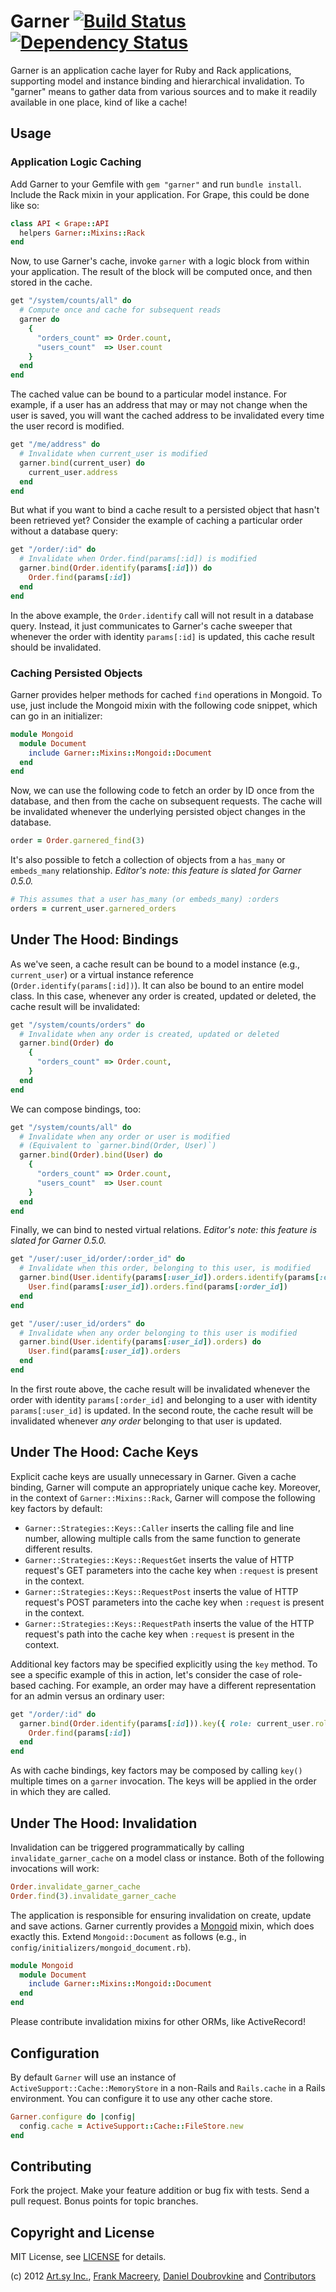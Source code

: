 Garner [![Build Status](https://secure.travis-ci.org/artsy/garner.png)](http://travis-ci.org/artsy/garner) [![Dependency Status](https://gemnasium.com/artsy/garner.png)](https://gemnasium.com/artsy/garner)
======

Garner is an application cache layer for Ruby and Rack applications, supporting model and instance binding and hierarchical invalidation. To "garner" means to gather data from various sources and to make it readily available in one place, kind of like a cache!

Usage
-----

### Application Logic Caching

Add Garner to your Gemfile with `gem "garner"` and run `bundle install`. Include the Rack mixin in your application. For Grape, this could be done like so:

```ruby
class API < Grape::API
  helpers Garner::Mixins::Rack
end
```

Now, to use Garner's cache, invoke `garner` with a logic block from within your application. The result of the block will be computed once, and then stored in the cache.

``` ruby
get "/system/counts/all" do
  # Compute once and cache for subsequent reads
  garner do
    {
      "orders_count" => Order.count,
      "users_count"  => User.count
    }
  end
end
```

The cached value can be bound to a particular model instance. For example, if a user has an address that may or may not change when the user is saved, you will want the cached address to be invalidated every time the user record is modified.

``` ruby
get "/me/address" do
  # Invalidate when current_user is modified
  garner.bind(current_user) do
    current_user.address
  end
end
```

But what if you want to bind a cache result to a persisted object that hasn't been retrieved yet? Consider the example of caching a particular order without a database query:

```ruby
get "/order/:id" do
  # Invalidate when Order.find(params[:id]) is modified
  garner.bind(Order.identify(params[:id])) do
    Order.find(params[:id])
  end
end
```

In the above example, the `Order.identify` call will not result in a database query. Instead, it just communicates to Garner's cache sweeper that whenever the order with identity `params[:id]` is updated, this cache result should be invalidated.

### Caching Persisted Objects

Garner provides helper methods for cached `find` operations in Mongoid. To use, just include the Mongoid mixin with the following code snippet, which can go in an initializer:

``` ruby
module Mongoid
  module Document
    include Garner::Mixins::Mongoid::Document
  end
end
```

Now, we can use the following code to fetch an order by ID once from the database, and then from the cache on subsequent requests. The cache will be invalidated whenever the underlying persisted object changes in the database.

```ruby
order = Order.garnered_find(3)
```

It's also possible to fetch a collection of objects from a `has_many` or `embeds_many` relationship. *Editor's note: this feature is slated for Garner 0.5.0.*

```ruby
# This assumes that a user has_many (or embeds_many) :orders
orders = current_user.garnered_orders
```


Under The Hood: Bindings
------------------------

As we've seen, a cache result can be bound to a model instance (e.g., `current_user`) or a virtual instance reference (`Order.identify(params[:id])`). It can also be bound to an entire model class. In this case, whenever any order is created, updated or deleted, the cache result will be invalidated:

```ruby
get "/system/counts/orders" do
  # Invalidate when any order is created, updated or deleted
  garner.bind(Order) do
    {
      "orders_count" => Order.count,
    }
  end
end
```

We can compose bindings, too:

```ruby
get "/system/counts/all" do
  # Invalidate when any order or user is modified
  # (Equivalent to `garner.bind(Order, User)`)
  garner.bind(Order).bind(User) do
    {
      "orders_count" => Order.count,
      "users_count"  => User.count
    }
  end
end
```

Finally, we can bind to nested virtual relations. *Editor's note: this feature is slated for Garner 0.5.0.*

```ruby
get "/user/:user_id/order/:order_id" do
  # Invalidate when this order, belonging to this user, is modified
  garner.bind(User.identify(params[:user_id]).orders.identify(params[:order_id])) do
    User.find(params[:user_id]).orders.find(params[:order_id])
  end
end

get "/user/:user_id/orders" do
  # Invalidate when any order belonging to this user is modified
  garner.bind(User.identify(params[:user_id]).orders) do
    User.find(params[:user_id]).orders
  end
end
```

In the first route above, the cache result will be invalidated whenever the order with identity `params[:order_id]` and belonging to a user with identity `params[:user_id]` is updated. In the second route, the cache result will be invalidated whenever *any order* belonging to that user is updated.


Under The Hood: Cache Keys
--------------------------

Explicit cache keys are usually unnecessary in Garner. Given a cache binding, Garner will compute an appropriately unique cache key. Moreover, in the context of `Garner::Mixins::Rack`, Garner will compose the following key factors by default:

* `Garner::Strategies::Keys::Caller` inserts the calling file and line number, allowing multiple calls from the same function to generate different results.
* `Garner::Strategies::Keys::RequestGet` inserts the value of HTTP request's GET parameters into the cache key when `:request` is present in the context.
* `Garner::Strategies::Keys::RequestPost` inserts the value of HTTP request's POST parameters into the cache key when `:request` is present in the context.
* `Garner::Strategies::Keys::RequestPath` inserts the value of the HTTP request's path into the cache key when `:request` is present in the context.

Additional key factors may be specified explicitly using the `key` method. To see a specific example of this in action, let's consider the case of role-based caching. For example, an order may have a different representation for an admin versus an ordinary user:

```ruby
get "/order/:id" do
  garner.bind(Order.identify(params[:id])).key({ role: current_user.role }) do
    Order.find(params[:id])
  end
end
```

As with cache bindings, key factors may be composed by calling `key()` multiple times on a `garner` invocation. The keys will be applied in the order in which they are called.


Under The Hood: Invalidation
----------------------------

Invalidation can be triggered programmatically by calling `invalidate_garner_cache` on a model class or instance. Both of the following invocations will work:

```ruby
Order.invalidate_garner_cache
Order.find(3).invalidate_garner_cache
```

The application is responsible for ensuring invalidation on create, update and save actions. Garner currently provides a [Mongoid](https://github.com/mongoid/mongoid) mixin, which does exactly this. Extend `Mongoid::Document` as follows (e.g., in `config/initializers/mongoid_document.rb`).

``` ruby
module Mongoid
  module Document
    include Garner::Mixins::Mongoid::Document
  end
end
```

Please contribute invalidation mixins for other ORMs, like ActiveRecord!


Configuration
-------------

By default `Garner` will use an instance of `ActiveSupport::Cache::MemoryStore` in a non-Rails and `Rails.cache` in a Rails environment. You can configure it to use any other cache store.

``` ruby
Garner.configure do |config|
  config.cache = ActiveSupport::Cache::FileStore.new
end
```


Contributing
------------

Fork the project. Make your feature addition or bug fix with tests. Send a pull request. Bonus points for topic branches.

Copyright and License
---------------------

MIT License, see [LICENSE](https://github.com/dblock/garner/blob/master/LICENSE.md) for details.

(c) 2012 [Art.sy Inc.](http://artsy.github.com), [Frank Macreery](https://github.com/macreery), [Daniel Doubrovkine](https://github.com/dblock) and [Contributors](https://github.com/dblock/garner/blob/master/CHANGELOG.md)

